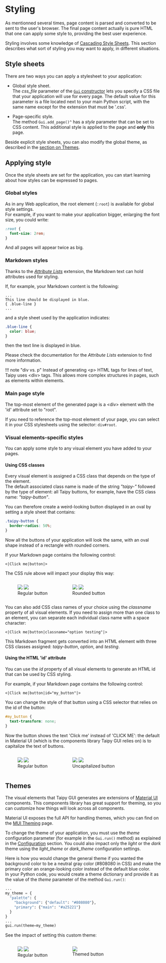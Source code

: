 # Styling

As mentionned several times, page content is parsed and converted to be sent
to the user's browser. The final page content actually is pure HTML that one can apply
some style to, providing the best user experience.

Styling involves some knowledge of [Cascading Style Sheets](https://www.w3.org/Style/CSS/).
This section describes what sort of styling you may want to apply, in different situations.

## Style sheets

There are two ways you can apply a stylesheet to your application:

- Global style sheet.<br/>
  The _css_file_ parameter of the [`Gui` constructor](Gui.__init__()^) lets you
  specify a CSS file that your application will use for every page. The default value
  for this parameter is a file located next to your main Python script, with the
  same name except for the extension that must be '.css'.

- Page-specific style.<br/>
  The method `Gui.add_page()^` has a _style_ parameter that can be set to CSS content.
  This additional style is applied to the page and **only** this page.

Beside explicit style sheets, you can also modify the global theme, as
described in the [section on Themes](#themes).

## Applying style

Once the style sheets are set for the application, you can start learning about
how styles can be expressed to pages.

### Global styles

As in any Web application, the root element (`:root`) is available for global
style settings.<br/>
For example, if you want to make your application bigger, enlarging the
font size, you could write:
```css
:root {
  font-size: 2rem;
}
```
And all pages will appear twice as big.


### Markdown styles

Thanks to the [_Attribute Lists_](https://python-markdown.github.io/extensions/attr_list/)
extension, the Markdown text can hold attributes used for styling.

If, for example, your Markdown content is the following:
```
...
This line should be displayed in blue.
{ .blue-line }
...
```

and a style sheet used by the application indicates:
```css
.blue-line {
  color: blue;
}
```
then the text line is displayed in blue.

Please check the documentation for the _Attribute Lists_ extension to find
more information.

!!! note "div vs. p"
    Instead of generating &lt;p&gt; HTML tags for lines of text, Taipy
    uses &lt;div&gt; tags. This allows more complex structures in pages,
    such as elements within elements.

### Main page style

The top-most element of the generated page is a &lt;div&gt; element with
the 'id' attribute set to "root".

If you need to reference the top-most element of your page, you 
can select it in your CSS stylesheets using the selector: `div#root`.

### Visual elements-specific styles

You can apply some style to any visual element you have added to
your pages.

#### Using CSS classes

Every visual element is assigned a CSS class that depends on the type
of the element.<br/>
The default associated class name is made of the string _"taipy-"_ followed
by the type of element: all Taipy buttons, for example, have the CSS
class name: _"taipy-button"_.

You can therefore create a weird-looking button displayed in an
oval by setting a style sheet that contains:
```css
.taipy-button {
  border-radius: 50%;
}
```
Now all the buttons of your application will look the same, with an oval
shape instead of a rectangle with rounded corners.

If your Markdown page contains the following control:
```
<|Click me|button|>
```

The CSS rule above will impact your display this way:

<div style="display: flex">
  <figure>
    <img src="../images/regular-button-d.png" class="visible-dark" />
    <img src="../images/regular-button-l.png" class="visible-light" />
    <figcaption>Regular button</figcaption>
    </figure>
  <figure>
    <img src="../images/rounded-button-d.png" class="visible-dark" />
    <img src="../images/rounded-button-l.png" class="visible-light" />
    <figcaption>Rounded button</figcaption>
    </figure>
  </div>

You can also add CSS class names of your choice using the _classname_
property of all visual elements. If you need to assign more than one
class to an element, you can separate each individual class name with
a space character:
```
<|Click me|button|classname="option testing"|>
```
This Markdown fragment gets converted into an HTML element with three CSS classes
assigned: _taipy-button_, _option_, and _testing_.

#### Using the HTML 'id' attribute

You can use the _id_ property of all visual elements to generate an
HTML id that can be used by CSS styling.

For example, if your Markdown page contains the following control:

```
<|Click me|button|id="my_button"|>
```

You can change the style of that button using a CSS selector that
relies on the id of the button:
```css
#my_button {
  text-transform: none;
}
```
Now the button shows the text 'Click me' instead of 'CLICK ME': the default
in Material UI (which is the components library Taipy GUI relies on) is to
capitalize the text of buttons.

<div style="display: flex">
  <figure>
    <img src="../images/regular-button-d.png" class="visible-dark" />
    <img src="../images/regular-button-l.png" class="visible-light" />
    <figcaption>Regular button</figcaption>
    </figure>
  <figure>
    <img src="../images/no-case-button-d.png" class="visible-dark" />
    <img src="../images/no-case-button-l.png" class="visible-light" />
    <figcaption>Uncapitalized button</figcaption>
    </figure>
  </div>


## Themes

The visual elements that Taipy GUI generates are extensions of
[Material UI](https://mui.com/) components. This components library has great
support for theming, so you can customize how things will look across all components.

Material UI exposes the full API for handling themes, which you can find
on the [MUI Theming](https://mui.com/customization/theming/) page.

To change the theme of your application, you must use the _theme_ configuration
parameter (for example in the `Gui.run()` method) as explained in the
[Configuration](configuration.md) section. You could also impact only the _light_
or the _dark_ theme using the _light_theme_ or _dark_theme_ configuration settings.

Here is how you would change the general theme if you wanted the background
color to be a neutral gray color (#808080 in CSS) and make the primary color
an orange-looking color instead of the default blue color.<br/>
In your Python code, you would create a theme dictionary and provide it as
the value of the _theme_ parameter of the method `Gui.run()`:

```py
...
my_theme = {
  "palette": {
    "background": {"default": "#808080"},
    "primary": {"main": "#a25221"}
  }
}
...
gui.run(theme=my_theme)
```

See the impact of setting this custom theme:

<div style="display: flex">
  <figure>
    <img src="../images/no-theme-d.png" class="visible-dark" />
    <img src="../images/no-theme-l.png" class="visible-light"/>
    <figcaption>Regular button</figcaption>
    </figure>
  <figure>
    <img src="../images/theme.png" />
    <figcaption>Themed button</figcaption>
    </figure>
  </div>


